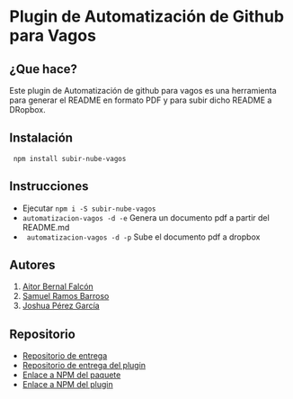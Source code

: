 # Plugin de Automatización de Github para Vagos

## ¿Que hace?

Este plugin de Automatización de github para vagos es una herramienta para generar el README en formato PDF y para subir dicho README a DRopbox.

## Instalación

``` npm install subir-nube-vagos```

## Instrucciones

* Ejecutar ```npm i -S subir-nube-vagos```
* ``` automatizacion-vagos -d -e ``` Genera un documento pdf a partir del README.md
* ``` automatizacion-vagos -d -p``` Sube el documento pdf a dropbox

## Autores

1. [Aitor Bernal Falcón](http://chinegua.github.io/)
2. [Samuel Ramos Barroso](http://losnen.github.io/)
3. [Joshua Pérez García](http://joshuape.github.io/)

## Repositorio

* [Repositorio de entrega](https://github.com/ULL-ESIT-SYTW-1617/proyecto-sytw-16-17-aitor-joshua-samuel)
* [Repositorio de entrega del plugin](https://www.npmjs.com/package/subir-nube-vagos)
* [Enlace a NPM del paquete](https://www.npmjs.com/package/automatizacion-github-para-vagos)
* [Enlace a NPM del plugin](https://www.npmjs.com/package/subir-nube-vagos)
